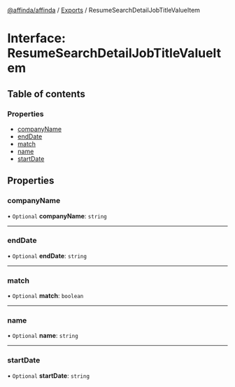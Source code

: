 [@affinda/affinda](../README.md) / [Exports](../modules.md) / ResumeSearchDetailJobTitleValueItem

# Interface: ResumeSearchDetailJobTitleValueItem

## Table of contents

### Properties

- [companyName](ResumeSearchDetailJobTitleValueItem.md#companyname)
- [endDate](ResumeSearchDetailJobTitleValueItem.md#enddate)
- [match](ResumeSearchDetailJobTitleValueItem.md#match)
- [name](ResumeSearchDetailJobTitleValueItem.md#name)
- [startDate](ResumeSearchDetailJobTitleValueItem.md#startdate)

## Properties

### companyName

• `Optional` **companyName**: `string`

___

### endDate

• `Optional` **endDate**: `string`

___

### match

• `Optional` **match**: `boolean`

___

### name

• `Optional` **name**: `string`

___

### startDate

• `Optional` **startDate**: `string`
